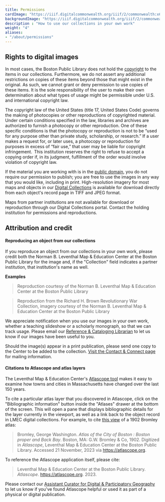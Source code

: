```yaml
---
title: Permissions
cardImage: "https://iiif.digitalcommonwealth.org/iiif/2/commonwealth:x633fc71j/2872,2546,3136,1438/,800/0/default.jpg"
backgroundImage: "https://iiif.digitalcommonwealth.org/iiif/2/commonwealth:x633fc71j/2872,2546,3136,1438/,800/0/default.jpg"
description : "How to use our collections in your own work"
weight: "4"
aliases:
- "/about/permissions"
---
```


## Rights to digital images

In most cases, the Boston Public Library does not hold the [copyright](https://www.copyright.gov/what-is-copyright/) to the items in our collections. Furthermore, we do not assert any additional restrictions on copies of these items beyond those that might exist in the original. As such, we cannot grant or deny permission to use copies of these items. It is the sole responsibility of the user to make their own determination about what types of usage might be permissible under U.S. and international copyright law.

The copyright law of the United States (title 17, United States Code) governs the making of photocopies or other reproductions of copyrighted material.  Under certain conditions specified in the law, libraries and archives are authorized to furnish a photocopy or other reproduction. One of these specific conditions is that the photocopy or reproduction is not to be “used for any purpose other than private study, scholarship, or research.” If a user makes a request for, or later uses, a photocopy or reproduction for purposes in excess of “fair use,” that user may be liable for copyright infringement.  This institution reserves the right to refuse to accept a copying order if, in its judgment, fulfillment of the order would involve violation of copyright law.

If the material you are working with is in the [public domain](https://guides.library.cornell.edu/copyright/publicdomain), you do not require our permission to publish; you are free to use the images in any way that you would like, including in print. High-resolution imagery for most maps and objects in our [Digital Collections](/collections/digital-collections) is available for download directly from each object's record page in TIFF and JPEG format.

Maps from partner institutions are not available for download or reproduction through our Digital Collections portal. Contact the holding institution for permissions and reproductions.

## Attribution and credit

#### Reproducing an object from our collections

If you reproduce an object from our collections in your own work, please credit both the Norman B. Leventhal Map & Education Center at the Boston Public Library for the image and, if the "Collection" field indicates a partner institution, that institution's name as well.

**Examples**

> Reproduction courtesy of the Norman B. Leventhal Map & Education Center at the Boston Public Library

> Reproduction from the Richard H. Brown Revolutionary War Collection, imagery courtesy of the Norman B. Leventhal Map & Education Center at the Boston Public Library

We appreciate notification when you use our images in your own work, whether a teaching slideshow or a scholarly monograph, so that we can track usage. Please email our [Reference & Cataloging Librarian](/about/people/lauren-chen/) to let us know if our images have been useful to you.

Should the image(s) appear in a print publication, please send one copy to the Center to be added to the collection. [Visit the Contact & Connect page](/about/contact-connect) for mailing information.

#### Citations to Atlascope and atlas layers

The Leventhal Map & Education Center's [Atlascope tool](https://atlascope.org) makes it easy to examine how towns and cities in Massachusetts have changed over the last 150 years.

To cite a particular atlas layer that you discovered in Atlascope, click on the "Bibliographic information" button inside the "Atlases" drawer at the bottom of the screen. This will open a pane that displays bibliographic details for the layer currently in the viewport, as well as a link back to the object record in LMEC digital collections. For example, to cite [this view](https://atlascope.org/#/view:share$mode:glass$center:-71.07733,42.34963$zoom:18.00$base:maptiler-streets$overlay:ark:/76611/al7rtfm98) of a 1902 Bromley atlas:

> Bromley, George Washington. *Atlas of the City of Boston : Boston proper and Back Bay*. Boston, MA: G.W. Bromley & Co, 1902. Digitized in *Atlascope*, Leventhal Map & Education Center at the Boston Public Library. Accessed 21 November, 2023 via https://atlascope.org.

To reference the Atlascope application itself, please cite:

> Leventhal Map & Education Center at the Boston Public Library. *Atlascope*. https://atlascope.org. 2023.

Please contact our [Assistant Curator for Digital & Participatory Geography](/about/people/ian-spangler) to let us know if you've found Atlascope helpful or used it as part of a physical or digital publication.
